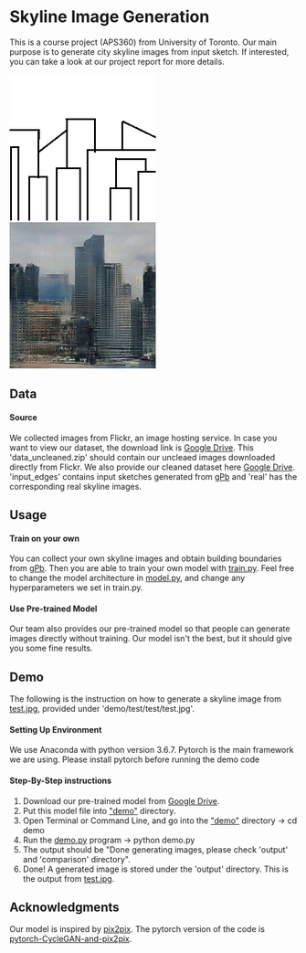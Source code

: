 # Skyline Image Generation
This is a course project (APS360) from University of Toronto. Our main purpose is to generate city skyline images from input sketch. If interested, you can take a look at our project report for more details.

![Alt text](example/test.jpg?raw=true "Title")
![Alt text](example/output.jpg?raw=true "Title")

## Data
#### Source
We collected images from Flickr, an image hosting service. In case you want to view our dataset, the download link is [Google Drive](https://drive.google.com/file/d/1F6Y4xk3wK-MYrir3G0jP0ev9xEeYAdlo/view?usp=sharingn). This 'data_uncleaned.zip' should contain our uncleaed images downloaded directly from Flickr. We also provide our cleaned dataset here [Google Drive](https://drive.google.com/file/d/1Z4OJtYJWkbydLAIpiJ8ysvSar_3lp-5F/view?usp=sharing). 'input_edges' contains input sketches generated from [gPb](https://github.com/vrabaud/gPb) and 'real' has the corresponding real skyline images.

## Usage
#### Train on your own
You can collect your own skyline images and obtain building boundaries from [gPb](https://github.com/vrabaud/gPb). Then you are able to train your own model with [train.py](train.py). Feel free to change the model architecture in [model.py](model.py), and change any hyperparameters we set in train.py.

#### Use Pre-trained Model
Our team also provides our pre-trained model so that people can generate images directly without training. Our model isn't the best, but it should give you some fine results.

## Demo
The following is the instruction on how to generate a skyline image from [test.jpg](demo/test/test/test.jpg), provided under 'demo/test/test/test.jpg'.

#### Setting Up Environment
We use Anaconda with python version 3.6.7. Pytorch is the main framework we are using. Please install pytorch before running the demo code
#### Step-By-Step instructions 
1. Download our pre-trained model from [Google Drive](https://drive.google.com/file/d/15jCidE6pM2cnIuAL4wJbd_NR12YhTXKi/view?usp=sharing). 
2. Put this model file into ["demo"](demo) directory.
3. Open Terminal or Command Line, and go into the ["demo"](demo) directory -> cd demo
4. Run the [demo.py](demo/demo.py) program -> python demo.py
5. The output should be "Done generating images, please check 'output' and 'comparison' directory".
6. Done! A generated image is stored under the 'output' directory. This is the output from [test.jpg](demo/test/test/test.jpg).

## Acknowledgments
Our model is inspired by [pix2pix](https://arxiv.org/abs/1611.07004). The pytorch version of the code is [pytorch-CycleGAN-and-pix2pix](https://github.com/junyanz/pytorch-CycleGAN-and-pix2pix).
